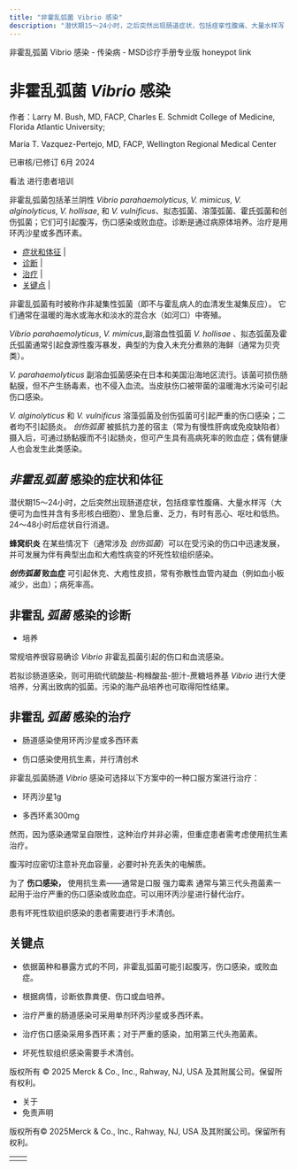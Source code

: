 ```yaml
---
title: "非霍乱弧菌 Vibrio 感染"
description: "潜伏期15～24小时，之后突然出现肠道症状，包括痉挛性腹痛、大量水样泻（大便可为血性并含有多形核白细胞）、里急后重、乏力，有时有恶心、呕吐和低热。 24～48小时后症状自行消退。"
---
```


﻿非霍乱弧菌 Vibrio 感染 - 传染病 - MSD诊疗手册专业版 honeypot link

# 非霍乱弧菌 _Vibrio_ 感染

作者：Larry M. Bush, MD, FACP, Charles E. Schmidt College of Medicine, Florida Atlantic University;

Maria T. Vazquez-Pertejo, MD, FACP, Wellington Regional Medical Center

已审核/已修订 6月 2024

看法 进行患者培训

非霍乱弧菌包括革兰阴性 _Vibrio parahaemolyticus_, _V. mimicus_, _V. alginolyticus_, _V. hollisae_, 和 _V. vulnificus_、拟态弧菌、溶藻弧菌、霍氏弧菌和创伤弧菌；它们可引起腹泻，伤口感染或败血症。诊断是通过病原体培养。治疗是用环丙沙星或多西环素。

- [症状和体征](#症状和体征_v11559655_zh) \|
- [诊断](#诊断_v11559664_zh) \|
- [治疗](#治疗_v11559671_zh) \|
- [关键点](#关键点_v11559681_zh) \|

非霍乱弧菌有时被称作非凝集性弧菌（即不与霍乱病人的血清发生凝集反应）。 它们通常在温暖的海水或海水和淡水的混合水（如河口）中寄殖。

_Vibrio parahaemolyticus_, _V. mimicus_,副溶血性弧菌 _V. hollisae_ 、拟态弧菌及霍氏弧菌通常引起食源性腹泻暴发，典型的为食入未充分煮熟的海鲜（通常为贝壳类）。

_V. parahaemolyticus_ 副溶血弧菌感染在日本和美国沿海地区流行。该菌可损伤肠黏膜，但不产生肠毒素，也不侵入血流。当皮肤伤口被带菌的温暖海水污染可引起伤口感染。

_V. alginolyticus_ 和 _V. vulnificus_ 溶藻弧菌及创伤弧菌可引起严重的伤口感染；二者均不引起肠炎。 _创伤弧菌_ 被抵抗力差的宿主（常为有慢性肝病或免疫缺陷者）摄入后，可通过肠黏膜而不引起肠炎，但可产生具有高病死率的败血症；偶有健康人也会发生此类感染。

## _非霍乱弧菌_ 感染的症状和体征

潜伏期15～24小时，之后突然出现肠道症状，包括痉挛性腹痛、大量水样泻（大便可为血性并含有多形核白细胞）、里急后重、乏力，有时有恶心、呕吐和低热。 24～48小时后症状自行消退。

**蜂窝织炎** 在某些情况下（通常涉及 _创伤弧菌_）可以在受污染的伤口中迅速发展，并可发展为伴有典型出血和大疱性病变的坏死性软组织感染。

**_创伤弧菌_ 败血症** 可引起休克、大疱性皮损，常有弥散性血管内凝血（例如血小板减少，出血）；病死率高。

## 非霍乱 _弧菌_ 感染的诊断

- 培养


常规培养很容易确诊 _Vibrio_ 非霍乱孤菌引起的伤口和血流感染。

若拟诊肠道感染，则可用硫代硫酸盐-枸橼酸盐-胆汁-蔗糖培养基 _Vibrio_ 进行大便培养，分离出致病的弧菌。污染的海产品培养也可取得阳性结果。

## 非霍乱 _弧菌_ 感染的治疗

- 肠道感染使用环丙沙星或多西环素

- 伤口感染使用抗生素，并行清创术


非霍乱弧菌肠道 _Vibrio_ 感染可选择以下方案中的一种口服方案进行治疗：

- 环丙沙星1g

- 多西环素300mg


然而，因为感染通常呈自限性，这种治疗并非必需，但重症患者需考虑使用抗生素治疗。

腹泻时应密切注意补充血容量，必要时补充丢失的电解质。

为了 **伤口感染，** 使用抗生素——通常是口服 强力霉素 通常与第三代头孢菌素一起用于治疗严重的伤口感染或败血症。可以用环丙沙星进行替代治疗。

患有坏死性软组织感染的患者需要进行手术清创。

## 关键点

- 依据菌种和暴露方式的不同，非霍乱弧菌可能引起腹泻，伤口感染，或败血症。

- 根据病情，诊断依靠粪便、伤口或血培养。

- 治疗严重的肠道感染可采用单剂环丙沙星或多西环素。

- 治疗伤口感染采用多西环素；对于严重的感染，加用第三代头孢菌素。

- 坏死性软组织感染需要手术清创。




版权所有 © 2025
Merck & Co., Inc., Rahway, NJ, USA 及其附属公司。保留所有权利。

- 关于
- 免责声明

版权所有© 2025Merck & Co., Inc., Rahway, NJ, USA 及其附属公司。保留所有权利。

|     |     |
| --- | --- |
|  |  |